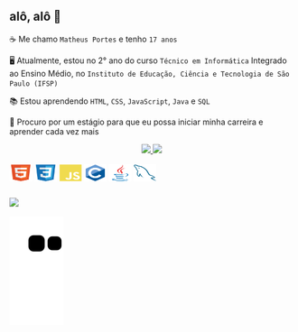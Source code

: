 ## alô, alô 🎈

☕ Me chamo `Matheus Portes` e tenho `17 anos`

🖥 Atualmente, estou no 2° ano do curso `Técnico em Informática` Integrado ao Ensino Médio, no `Instituto de Educação, Ciência e Tecnologia de São Paulo (IFSP)`

📚 Estou aprendendo `HTML`, `CSS`, `JavaScript`, `Java` e `SQL`

🔎 Procuro por um estágio para que eu possa iniciar minha carreira e aprender cada vez mais

<div align="center">
  <a href="https://github.com/mportes">
  <img height="165em" src="https://github-readme-stats.vercel.app/api?username=mportes&show_icons=true&theme=dracula&include_all_commits=true&count_private=true"/>
  <img height="165em" src="https://github-readme-stats.vercel.app/api/top-langs/?username=mportes&layout=compact&langs_count=7&theme=dracula"/>
  </a>
</div>
<div style="display: inline_block"><br>
  <img align="center" alt="HTML" height="30" width="40" src="https://raw.githubusercontent.com/devicons/devicon/master/icons/html5/html5-original.svg">
  <img align="center" alt="CSS" height="30" width="40" src="https://raw.githubusercontent.com/devicons/devicon/master/icons/css3/css3-original.svg">
  <img align="center" alt="Js" height="30" width="40" src="https://raw.githubusercontent.com/devicons/devicon/master/icons/javascript/javascript-plain.svg">
  <img align="center" alt="C" height="30" width="40" src="https://raw.githubusercontent.com/devicons/devicon/master/icons/c/c-original.svg">
  <img align="center" alt="Java" height="30" width="40" src="https://raw.githubusercontent.com/devicons/devicon/master/icons/java/java-original.svg">
  <img align="center" alt="SQL" height="30" width="40" src="https://raw.githubusercontent.com/devicons/devicon/master/icons/mysql/mysql-original.svg">
</div>
 
##

<div> 
<!--   <a href="https://instagram.com/rafaballerini" target="_blank"><img src="https://img.shields.io/badge/-Instagram-%23E4405F?style=for-the-badge&logo=instagram&logoColor=white" target="_blank"></a> -->
  <a href = "mailto:ms.portes.lima@gmail.com.com"><img src="https://img.shields.io/badge/Gmail-D14836?style=for-the-badge&logo=gmail&logoColor=white" target="_blank"></a>
<!--   <a href="https://www.linkedin.com/in/rafaella-ballerini-45875016a" target="_blank"><img src="https://img.shields.io/badge/-LinkedIn-%230077B5?style=for-the-badge&logo=linkedin&logoColor=white" target="_blank"></a>  -->
  
  ![Snake animation](https://github.com/mportes/mportes/blob/output/github-contribution-grid-snake.svg)
 
  </div>
